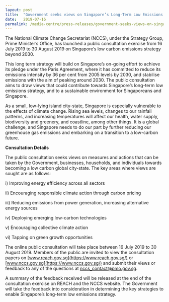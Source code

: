 ```yaml
---
layout: post
title:  "Government seeks views on Singapore’s Long-Term Low Emissions Strategy"
date:   2019-07-16
permalink: /media-centre/press-releases/government-seeks-views-on-singapores-long-term-low-emissions-strategy/
---
```


The National Climate Change Secretariat (NCCS), under the Strategy Group, Prime Minister’s Office, has launched a public consultation exercise from 16 July 2019 to 30 August 2019 on Singapore’s low carbon emissions strategy beyond 2030.

This long term strategy will build on Singapore’s on-going effort to achieve its pledge under the Paris Agreement, where it has committed to reduce its emissions intensity by 36 per cent from 2005 levels by 2030, and stabilise emissions with the aim of peaking around 2030. The public consultation aims to draw views that could contribute towards Singapore’s long-term low emissions strategy, and to a sustainable environment for Singaporeans and Singapore. 

As a small, low-lying island city-state, Singapore is especially vulnerable to the effects of climate change. Rising sea levels, changes to our rainfall patterns, and increasing temperatures will affect our health, water supply, biodiversity and greenery, and coastline, among other things. It is a global challenge, and Singapore needs to do our part by further reducing our greenhouse gas emissions and embarking on a transition to a low-carbon future.

**Consultation Details**

The public consultation seeks views on measures and actions that can be taken by the Government, businesses, households, and individuals towards becoming a low carbon global city-state. The key areas where views are sought are as follows:

  i)	Improving energy efficiency across all sectors
  
  ii)	Encouraging responsible climate action through carbon pricing 
  
  iii)	Reducing emissions from power generation, increasing alternative energy sources
  
  iv)	Deploying emerging low-carbon technologies
  
  v)	Encouraging collective climate action  
  
  vi)	Tapping on green growth opportunities

The online public consultation will take place between 16 July 2019 to 30 August 2019. Members of the public are invited to view the consultation papers on [www.reach.gov.sg](https://www.reach.gov.sg/) or [www.nccs.gov.sg](https://www.nccs.gov.sg/) and submit their views or feedback to any of the questions at nccs_contact@pmo.gov.sg.

A summary of the feedback received will be released at the end of the consultation exercise on REACH and the NCCS website. The Government will take the feedback into consideration in determining the key strategies to enable Singapore’s long-term low emissions strategy.
